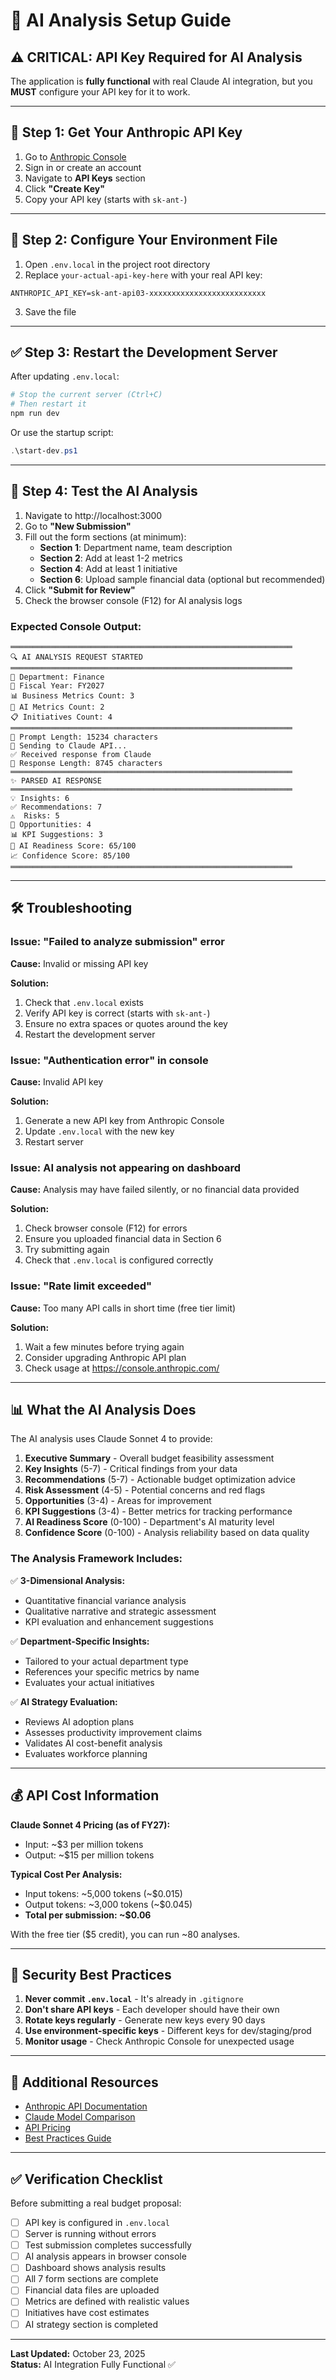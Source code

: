 # 🤖 AI Analysis Setup Guide

## ⚠️ CRITICAL: API Key Required for AI Analysis

The application is **fully functional** with real Claude AI integration, but you **MUST** configure your API key for it to work.

---

## 🔑 Step 1: Get Your Anthropic API Key

1. Go to [Anthropic Console](https://console.anthropic.com/)
2. Sign in or create an account
3. Navigate to **API Keys** section
4. Click **"Create Key"**
5. Copy your API key (starts with `sk-ant-`)

---

## 📝 Step 2: Configure Your Environment File

1. Open `.env.local` in the project root directory
2. Replace `your-actual-api-key-here` with your real API key:

```env
ANTHROPIC_API_KEY=sk-ant-api03-xxxxxxxxxxxxxxxxxxxxxxxxxx
```

3. Save the file

---

## ✅ Step 3: Restart the Development Server

After updating `.env.local`:

```bash
# Stop the current server (Ctrl+C)
# Then restart it
npm run dev
```

Or use the startup script:
```powershell
.\start-dev.ps1
```

---

## 🧪 Step 4: Test the AI Analysis

1. Navigate to http://localhost:3000
2. Go to **"New Submission"**
3. Fill out the form sections (at minimum):
   - **Section 1**: Department name, team description
   - **Section 2**: Add at least 1-2 metrics
   - **Section 4**: Add at least 1 initiative
   - **Section 6**: Upload sample financial data (optional but recommended)
4. Click **"Submit for Review"**
5. Check the browser console (F12) for AI analysis logs

### Expected Console Output:

```
═══════════════════════════════════════════════════════════════
🔍 AI ANALYSIS REQUEST STARTED
═══════════════════════════════════════════════════════════════
🏢 Department: Finance
📅 Fiscal Year: FY2027
📊 Business Metrics Count: 3
🤖 AI Metrics Count: 2
📋 Initiatives Count: 4
═══════════════════════════════════════════════════════════════
📏 Prompt Length: 15234 characters
🚀 Sending to Claude API...
✅ Received response from Claude
📏 Response Length: 8745 characters
═══════════════════════════════════════════════════════════════
✨ PARSED AI RESPONSE
═══════════════════════════════════════════════════════════════
💡 Insights: 6
✅ Recommendations: 7
⚠️  Risks: 5
🎯 Opportunities: 4
📊 KPI Suggestions: 3
🤖 AI Readiness Score: 65/100
📈 Confidence Score: 85/100
═══════════════════════════════════════════════════════════════
```

---

## 🛠 Troubleshooting

### Issue: "Failed to analyze submission" error

**Cause:** Invalid or missing API key

**Solution:**
1. Check that `.env.local` exists
2. Verify API key is correct (starts with `sk-ant-`)
3. Ensure no extra spaces or quotes around the key
4. Restart the development server

### Issue: "Authentication error" in console

**Cause:** Invalid API key

**Solution:**
1. Generate a new API key from Anthropic Console
2. Update `.env.local` with the new key
3. Restart server

### Issue: AI analysis not appearing on dashboard

**Cause:** Analysis may have failed silently, or no financial data provided

**Solution:**
1. Check browser console (F12) for errors
2. Ensure you uploaded financial data in Section 6
3. Try submitting again
4. Check that `.env.local` is configured correctly

### Issue: "Rate limit exceeded"

**Cause:** Too many API calls in short time (free tier limit)

**Solution:**
1. Wait a few minutes before trying again
2. Consider upgrading Anthropic API plan
3. Check usage at https://console.anthropic.com/

---

## 📊 What the AI Analysis Does

The AI analysis uses Claude Sonnet 4 to provide:

1. **Executive Summary** - Overall budget feasibility assessment
2. **Key Insights** (5-7) - Critical findings from your data
3. **Recommendations** (5-7) - Actionable budget optimization advice
4. **Risk Assessment** (4-5) - Potential concerns and red flags
5. **Opportunities** (3-4) - Areas for improvement
6. **KPI Suggestions** (3-4) - Better metrics for tracking performance
7. **AI Readiness Score** (0-100) - Department's AI maturity level
8. **Confidence Score** (0-100) - Analysis reliability based on data quality

### The Analysis Framework Includes:

✅ **3-Dimensional Analysis:**
- Quantitative financial variance analysis
- Qualitative narrative and strategic assessment  
- KPI evaluation and enhancement suggestions

✅ **Department-Specific Insights:**
- Tailored to your actual department type
- References your specific metrics by name
- Evaluates your actual initiatives

✅ **AI Strategy Evaluation:**
- Reviews AI adoption plans
- Assesses productivity improvement claims
- Validates AI cost-benefit analysis
- Evaluates workforce planning

---

## 💰 API Cost Information

**Claude Sonnet 4 Pricing (as of FY27):**
- Input: ~$3 per million tokens
- Output: ~$15 per million tokens

**Typical Cost Per Analysis:**
- Input tokens: ~5,000 tokens (~$0.015)
- Output tokens: ~3,000 tokens (~$0.045)
- **Total per submission: ~$0.06**

With the free tier ($5 credit), you can run ~80 analyses.

---

## 🔐 Security Best Practices

1. **Never commit `.env.local`** - It's already in `.gitignore`
2. **Don't share API keys** - Each developer should have their own
3. **Rotate keys regularly** - Generate new keys every 90 days
4. **Use environment-specific keys** - Different keys for dev/staging/prod
5. **Monitor usage** - Check Anthropic Console for unexpected usage

---

## 📖 Additional Resources

- [Anthropic API Documentation](https://docs.anthropic.com/)
- [Claude Model Comparison](https://docs.anthropic.com/claude/docs/models-overview)
- [API Pricing](https://www.anthropic.com/pricing)
- [Best Practices Guide](https://docs.anthropic.com/claude/docs/best-practices)

---

## ✅ Verification Checklist

Before submitting a real budget proposal:

- [ ] API key is configured in `.env.local`
- [ ] Server is running without errors
- [ ] Test submission completes successfully
- [ ] AI analysis appears in browser console
- [ ] Dashboard shows analysis results
- [ ] All 7 form sections are complete
- [ ] Financial data files are uploaded
- [ ] Metrics are defined with realistic values
- [ ] Initiatives have cost estimates
- [ ] AI strategy section is completed

---

**Last Updated:** October 23, 2025  
**Status:** AI Integration Fully Functional ✅


